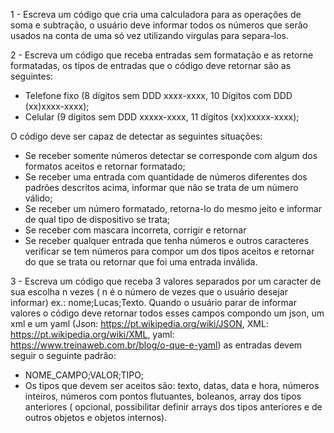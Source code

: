 1 - Escreva um código que cria uma calculadora para as operações de soma e subtração, o usuário deve informar todos os números que serão usados na conta de uma só vez utilizando virgulas para separa-los.

2 - Escreva um código que receba entradas sem formatação e as retorne formatadas, os tipos de entradas que o código deve retornar são as seguintes:
  * Telefone fixo (8 dígitos sem DDD xxxx-xxxx, 10 Dígitos com DDD (xx)xxxx-xxxx);
  * Celular (9 dígitos sem DDD xxxxx-xxxx, 11 dígitos (xx)xxxxx-xxxx);

O código deve ser capaz de detectar as seguintes situações:

  * Se receber somente números detectar se corresponde com algum dos formatos aceitos e retornar formatado;
  * Se receber uma entrada com quantidade de números diferentes dos padrões descritos acima, informar que não se trata de um número válido;
  * Se receber um número formatado, retorna-lo do mesmo jeito e informar de qual tipo de dispositivo se trata;
  * Se receber com mascara incorreta, corrigir e retornar
  * Se receber qualquer entrada que tenha números e outros caracteres verificar se tem números para compor um dos tipos aceitos e retornar do que se trata ou retornar que foi uma entrada inválida. 

3 - Escreva um código que receba 3 valores separados por um caracter de sua escolha n vezes ( n é o número de vezes que o usuário desejar informar) ex.: nome;Lucas;Texto. Quando o usuário parar de informar valores o código deve retornar todos esses campos compondo um json, um xml e um yaml (Json: https://pt.wikipedia.org/wiki/JSON, XML: https://pt.wikipedia.org/wiki/XML, yaml: https://www.treinaweb.com.br/blog/o-que-e-yaml) as entradas devem seguir o seguinte padrão:
  * NOME_CAMPO;VALOR;TIPO;
  * Os tipos que devem ser aceitos são: texto, datas, data e hora, números inteiros, números com pontos flutuantes, boleanos, array dos tipos anteriores ( opcional, possibilitar definir arrays dos tipos anteriores e de outros objetos e objetos internos).